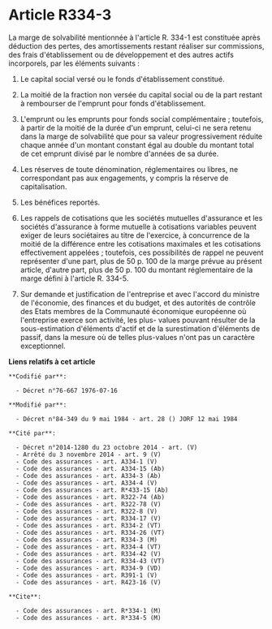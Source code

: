 # Article R334-3

La marge de solvabilité mentionnée à l'article R. 334-1 est constituée après déduction des pertes, des amortissements restant
réaliser sur commissions, des frais d'établissement ou de développement et des autres actifs incorporels, par les éléments
suivants :

1. Le capital social versé ou le fonds d'établissement constitué.

2. La moitié de la fraction non versée du capital social ou de la part restant à rembourser de l'emprunt pour fonds
d'établissement.

3. L'emprunt ou les emprunts pour fonds social complémentaire ; toutefois, à partir de la moitié de la durée d'un emprunt,
celui-ci ne sera retenu dans la marge de solvabilité que pour sa valeur progressivement réduite chaque année d'un montant
constant égal au double du montant total de cet emprunt divisé par le nombre d'années de sa durée.

4. Les réserves de toute dénomination, réglementaires ou libres, ne correspondant pas aux engagements, y compris la réserve
de capitalisation.

5. Les bénéfices reportés.

6. Les rappels de cotisations que les sociétés mutuelles d'assurance et les sociétés d'assurance à forme mutuelle à
cotisations variables peuvent exiger de leurs sociétaires au titre de l'exercice, à concurrence de la moitié de la différence
entre les cotisations maximales et les cotisations effectivement appelées ; toutefois, ces possibilités de rappel ne peuvent
représenter d'une part, plus de 50 p. 100 de la marge prévue au présent article, d'autre part, plus de 50 p. 100 du montant
réglementaire de la marge défini à l'article R. 334-5.

7. Sur demande et justification de l'entreprise et avec l'accord du ministre de l'économie, des finances et du budget, et des
autorités de contrôle des Etats membres de la Communauté économique européenne où l'entreprise exerce son activité, les plus-
values pouvant résulter de la sous-estimation d'éléments d'actif et de la surestimation d'éléments de passif, dans la mesure
où de telles plus-values n'ont pas un caractère exceptionnel.

**Liens relatifs à cet article**

	**Codifié par**:

	  - Décret n°76-667 1976-07-16

	**Modifié par**:

	  - Décret n°84-349 du 9 mai 1984 - art. 28 () JORF 12 mai 1984

	**Cité par**:

	  - Décret n°2014-1280 du 23 octobre 2014 - art. (V)
	  - Arrêté du 3 novembre 2014 - art. 9 (V)
	  - Code des assurances - art. A334-1 (V)
	  - Code des assurances - art. A334-15 (Ab)
	  - Code des assurances - art. A334-3 (Ab)
	  - Code des assurances - art. A334-4 (V)
	  - Code des assurances - art. R*433-15 (Ab)
	  - Code des assurances - art. R322-74 (Ab)
	  - Code des assurances - art. R322-78 (V)
	  - Code des assurances - art. R322-8 (V)
	  - Code des assurances - art. R334-17 (V)
	  - Code des assurances - art. R334-2 (VT)
	  - Code des assurances - art. R334-26 (VT)
	  - Code des assurances - art. R334-3 (M)
	  - Code des assurances - art. R334-4 (VT)
	  - Code des assurances - art. R334-42 (V)
	  - Code des assurances - art. R334-43 (VT)
	  - Code des assurances - art. R334-9 (VD)
	  - Code des assurances - art. R391-1 (V)
	  - Code des assurances - art. R423-16 (V)

	**Cite**:

	  - Code des assurances - art. R*334-1 (M)
	  - Code des assurances - art. R*334-5 (M)
